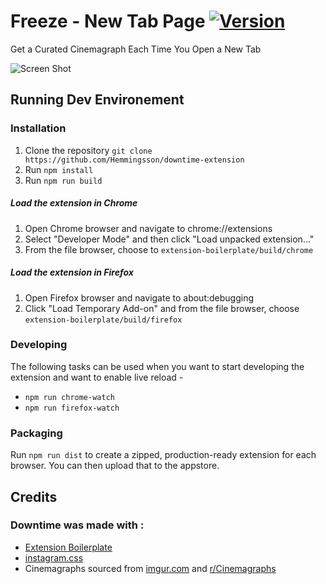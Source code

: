 # Freeze - New Tab Page [![Version](https://img.shields.io/chrome-web-store/v/kacdbklgelcjnoejpbafhdelhlnkgpnd.svg)](https://chrome.google.com/webstore/detail/kacdbklgelcjnoejpbafhdelhlnkgpnd)
Get a Curated Cinemagraph Each Time You Open a New Tab

![Screen Shot](https://media.giphy.com/media/xULW8o7cDuFP75Jnm8/giphy.gif)


## Running Dev Environement
### Installation
1. Clone the repository `git clone https://github.com/Hemmingsson/downtime-extension`
2. Run `npm install`
3. Run `npm run build`

##### Load the extension in Chrome
1. Open Chrome browser and navigate to chrome://extensions
2. Select "Developer Mode" and then click "Load unpacked extension..."
3. From the file browser, choose to `extension-boilerplate/build/chrome`

##### Load the extension in Firefox
1. Open Firefox browser and navigate to about:debugging
2. Click "Load Temporary Add-on" and from the file browser, choose `extension-boilerplate/build/firefox`


### Developing
The following tasks can be used when you want to start developing the extension and want to enable live reload - 

- `npm run chrome-watch`
- `npm run firefox-watch`

### Packaging
Run `npm run dist` to create a zipped, production-ready extension for each browser. You can then upload that to the appstore.


## Credits

### Downtime was made with :

- [Extension Boilerplate](https://github.com/EmailThis/extension-boilerplate)
- [instagram.css](https://github.com/picturepan2/instagram.css)
- Cinemagraphs sourced from [imgur.com](https://imgur.com) and [r/Cinemagraphs](https://www.reddit.com/r/Cinemagraphs/)
